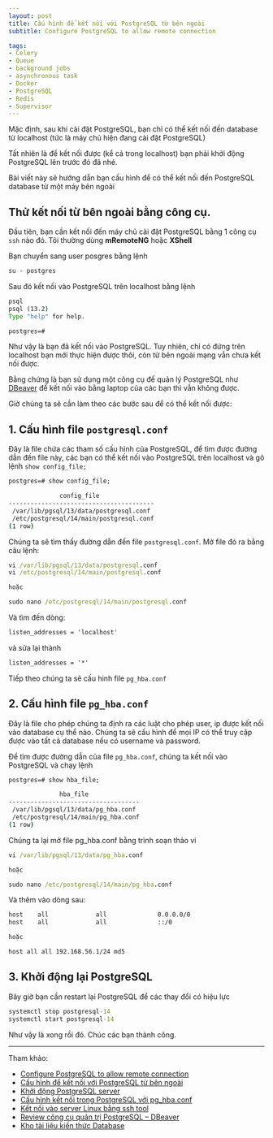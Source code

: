 ```yaml
---
layout: post
title: Cấu hình để kết nối với PostgreSQL từ bên ngoài
subtitle: Configure PostgreSQL to allow remote connection

tags:
- Celery
- Queue
- background jobs
- asynchronous task
- Docker
- PostgreSQL
- Redis
- Supervisor
---
```


Mặc định, sau khi cài đặt PostgreSQL, bạn chỉ có thể kết nối đến database từ localhost (tức là máy chủ hiện đang cài đặt PostgreSQL)

Tất nhiên là để kết nối được (kể cả trong localhost) bạn phải khởi động PostgreSQL lên trước đó đã nhé.

Bài viết này sẽ hướng dẫn bạn cấu hình để có thể kết nối đến PostgreSQL database từ một máy bên ngoài


## Thử kết nối từ bên ngoài bằng công cụ.

Đầu tiên, bạn cần kết nối đến máy chủ cài đặt PostgreSQL bằng 1 công cụ `ssh` nào đó. Tôi thường dùng **mRemoteNG** hoặc **XShell**

Bạn chuyển sang user posgres bằng lệnh

```bat
su - postgres
```

Sau đó kết nối vào PostgreSQL trên localhost bằng lệnh

```bat
psql
psql (13.2)
Type "help" for help.

postgres=#
```

Như vậy là bạn đã kết nối vào PostgreSQL. Tuy nhiên, chỉ có đứng trên localhost bạn mới thực hiện được thôi, còn từ bên ngoài mạng vẫn chưa kết nối được.

Bằng chứng là bạn sử dụng một công cụ để quản lý PostgreSQL như [DBeaver](https://dbeaver.io) để kết nối vào bằng laptop của các bạn thì vẫn không được.

Giờ chúng ta sẽ cần làm theo các bước sau để có thể kết nối được:

## 1. Cấu hình file `postgresql.conf`

Đây là file chứa các tham số cấu hình của PostgreSQL, để tìm được đường dẫn đến file này, các bạn có thể kết nối vào PostgreSQL trên localhost và gõ lệnh `show config_file;`

```bat
postgres=# show config_file;
```

```bat
              config_file               
----------------------------------------
 /var/lib/pgsql/13/data/postgresql.conf
 /etc/postgresql/14/main/postgresql.conf
(1 row)
```

Chúng ta sẽ tìm thấy đường dẫn đến file `postgresql.conf`. Mở file đó ra bằng câu lệnh:

```bat
vi /var/lib/pgsql/13/data/postgresql.conf
vi /etc/postgresql/14/main/postgresql.conf

hoặc

sudo nano /etc/postgresql/14/main/postgresql.conf
```

Và tìm đến dòng:
```txt
listen_addresses = 'localhost'
```
và sửa lại thành
```txt
listen_addresses = '*'
```

Tiếp theo chúng ta sẽ cấu hinh file `pg_hba.conf`

## 2. Cấu hình file `pg_hba.conf`

Đây là file cho phép chúng ta định ra các luật cho phép user, ip được kết nối vào database cụ thể nào. Chúng ta sẽ cấu hình để mọi IP có thể truy cập được vào tất cả database nếu có username và password.

Để tìm được đường dẫn của file `pg_hba.conf`, chúng ta kết nối vào PostgreSQL và chạy lệnh

```bat
postgres=# show hba_file;
```

```bat
              hba_file              
------------------------------------
 /var/lib/pgsql/13/data/pg_hba.conf
 /etc/postgresql/14/main/pg_hba.conf
(1 row)
```

Chúng ta lại mở file pg_hba.conf bằng trình soạn thảo vi

```bat
vi /var/lib/pgsql/13/data/pg_hba.conf

hoặc

sudo nano /etc/postgresql/14/main/pg_hba.conf
```

Và thêm vào dòng sau:
```txt
host    all             all              0.0.0.0/0                       md5
host    all             all              ::/0                            md5

hoặc

host all all 192.168.56.1/24 md5
```


## 3. Khởi động lại PostgreSQL

Bây giờ bạn cần restart lại PostgreSQL để các thay đổi có hiệu lực

```bat
systemctl stop postgresql-14
systemctl start postgresql-14
```


Như vậy là xong rồi đó. Chúc các bạn thành công.

-----
Tham khảo:
- [Configure PostgreSQL to allow remote connection](https://www.bigbinary.com/blog/configure-postgresql-to-allow-remote-connection)
- [Cấu hình để kết nối với PostgreSQL từ bên ngoài](https://dangxuanduy.com/database/cau-hinh-de-ket-noi-voi-postgresql-tu-ben-ngoai/)
- [Khởi động PostgreSQL server](https://dangxuanduy.com/database/khoi-dong-postgresql-server/)
- [Cấu hình kết nối trong PostgreSQL với pg_hba.conf](https://dangxuanduy.com/database/cau-hinh-chinh-sach-ket-noi-trong-postgresql-voi-pg-hba_conf/)
- [Kết nối vào server Linux bằng ssh tool](https://dangxuanduy.com/lap-trinh/bash-shell/ket-noi-vao-server-linux-bang-ssh-tool/)
- [Review công cụ quản trị PostgreSQL – DBeaver](https://dangxuanduy.com/database/review-cong-cu-quan-tri-postgresql-dbeaver/)
- [Kho tài liệu kiến thức Database](https://www.facebook.com/groups/khotailieukienthucdatabase)